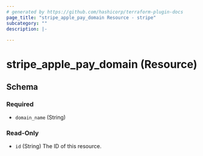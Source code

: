 ```yaml
---
# generated by https://github.com/hashicorp/terraform-plugin-docs
page_title: "stripe_apple_pay_domain Resource - stripe"
subcategory: ""
description: |-
  
---
```


# stripe_apple_pay_domain (Resource)





<!-- schema generated by tfplugindocs -->
## Schema

### Required

- `domain_name` (String)

### Read-Only

- `id` (String) The ID of this resource.


